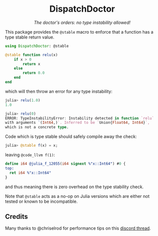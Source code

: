 <div align="center">

# DispatchDoctor

*The doctor's orders: no type instability allowed!*

</div>

This package provides the `@stable` macro
to enforce that a function has a type stable
return value.

```julia
using DispatchDoctor: @stable

@stable function relu(x)
    if x > 0
        return x
    else
        return 0.0
    end
end
```

which will then throw an error for any type instability:

```julia
julia> relu(1.0)
1.0

julia> relu(0)
ERROR: TypeInstabilityError: Instability detected in function `relu`
with arguments `(Int64,)`. Inferred to be `Union{Float64, Int64}`,
which is not a concrete type.
```

Code which is type stable should safely compile away the check:

```julia
julia> @stable f(x) = x;
```

leaving `@code_llvm f(1)`:

```llvm
define i64 @julia_f_12055(i64 signext %"x::Int64") #0 {
top:
  ret i64 %"x::Int64"
}
```

and thus meaning there is zero overhead on the type stability check.

Note that `@stable` acts as a no-op on Julia versions which are either not tested
or known to be incompatible.

## Credits

Many thanks to @chriselrod for performance tips on this [discord thread](https://discourse.julialang.org/t/improving-speed-of-runtime-dispatch-detector/114697).
